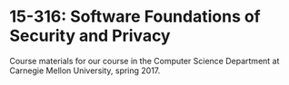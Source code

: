 # 15-316: Software Foundations of Security and Privacy
Course materials for our course in the Computer Science Department at Carnegie Mellon University, spring 2017.

